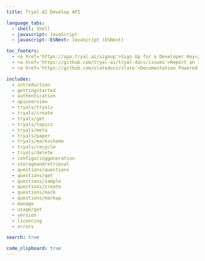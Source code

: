 ```yaml
---
title: Tryal.AI Develop API

language_tabs:
  - shell: Shell
  - javascript: JavaScript
  - javascript--ESNext: JavaScript (ESNext)

toc_footers:
  - <a href='https://app.tryal.ai/signup'>Sign Up for a Developer Key</a>
  - <a href='https://github.com/tryal-ai/tryal-docs/issues'>Report an issue with this documentation</a>
  - <a href='https://github.com/slatedocs/slate'>Documentation Powered by Slate</a>

includes:
  - introduction
  - gettingstarted
  - authentication
  - apioverview
  - tryals/tryals
  - tryals/create
  - tryals/get
  - tryals/topics
  - tryals/meta
  - tryals/paper
  - tryals/markscheme
  - tryals/recycle
  - tryals/delete
  - configuringgeneration
  - storageandretrieval
  - questions/questions
  - questions/get
  - questions/sample
  - questions/create
  - questions/mark
  - questions/markup
  - manage
  - usage/get
  - version
  - licencing
  - errors

search: true

code_clipboard: true
---
```


